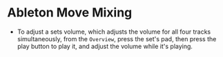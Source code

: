 # Ableton Move Mixing

- To adjust a sets volume, which adjusts the volume for all four tracks simultaneously, from the `Overview`, press the set's pad, then press the play button to play it, and adjust the volume while it's playing.
